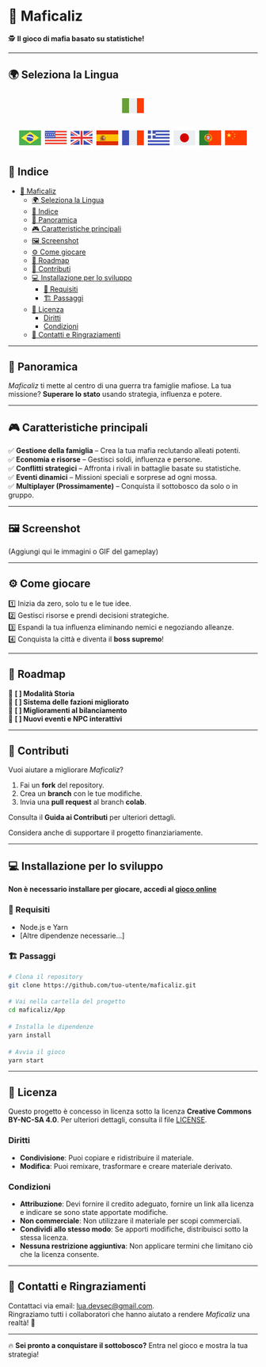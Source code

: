 # 🎩 Maficaliz

🕵️ **Il gioco di mafia basato su statistiche!**

---

## 🌍 Seleziona la Lingua

<div align="center"> 

[![Italiano](./flag-icons/flag-italy-48.png)](./README.it.md)

[![Português](./flag-icons/flag-brazil-48.png)](../../README.md) [![English](./flag-icons/flag-usa-48.png)](./README.en.md) [![English](./flag-icons/flag-great-britain-48.png)](./README.gb.md) [![Español](./flag-icons/flag-spain-flag-48.png)](./README.es.md) [![Français](./flag-icons/flag-france-48.png)](./README.fr.md) [![Ελληνικά](./flag-icons/flag-greece-48.png)](./README.gr.md) [![日本語](./flag-icons/flag-japan-48.png)](./README.jp.md) [![Português (Portugal)](./flag-icons/flag-portugal-48.png)](./README.pt.md) [![中文](./flag-icons/flag-china-48.png)](./README.ch.md)

</div>

## 📑 Indice  

- [🎩 Maficaliz](#-maficaliz)
  - [🌍 Seleziona la Lingua](#-seleziona-la-lingua)
  - [📑 Indice](#-indice)
  - [📖 Panoramica](#-panoramica)
  - [🎮 Caratteristiche principali](#-caratteristiche-principali)
  - [🖼️ Screenshot](#️-screenshot)
  - [⚙️ Come giocare](#️-come-giocare)
  - [🚀 Roadmap](#-roadmap)
  - [🤝 Contributi](#-contributi)
  - [💻 Installazione per lo sviluppo](#-installazione-per-lo-sviluppo)
    - [🔧 Requisiti](#-requisiti)
    - [🏗️ Passaggi](#️-passaggi)
  - [📜 Licenza](#-licenza)
    - [Diritti](#diritti)
    - [Condizioni](#condizioni)
  - [💌 Contatti e Ringraziamenti](#-contatti-e-ringraziamenti)

---

## 📖 Panoramica  

*Maficaliz* ti mette al centro di una guerra tra famiglie mafiose. La tua missione? **Superare lo stato** usando strategia, influenza e potere.

---

## 🎮 Caratteristiche principali  

✅ **Gestione della famiglia** – Crea la tua mafia reclutando alleati potenti.  
✅ **Economia e risorse** – Gestisci soldi, influenza e persone.  
✅ **Conflitti strategici** – Affronta i rivali in battaglie basate su statistiche.  
✅ **Eventi dinamici** – Missioni speciali e sorprese ad ogni mossa.  
✅ **Multiplayer (Prossimamente)** – Conquista il sottobosco da solo o in gruppo.  

---

## 🖼️ Screenshot  

(Aggiungi qui le immagini o GIF del gameplay)

---

## ⚙️ Come giocare  

1️⃣ Inizia da zero, solo tu e le tue idee.  
2️⃣ Gestisci risorse e prendi decisioni strategiche.  
3️⃣ Espandi la tua influenza eliminando nemici e negoziando alleanze.  
4️⃣ Conquista la città e diventa il **boss supremo**!  

---

## 🚀 Roadmap  

🔹 **[ ] Modalità Storia**  
🔹 **[ ] Sistema delle fazioni migliorato**  
🔹 **[ ] Miglioramenti al bilanciamento**  
🔹 **[ ] Nuovi eventi e NPC interattivi**  

---

## 🤝 Contributi  

Vuoi aiutare a migliorare *Maficaliz*?

1. Fai un **fork** del repository.  
2. Crea un **branch** con le tue modifiche.  
3. Invia una **pull request** al branch **colab**.  

Consulta il **Guida ai Contributi** per ulteriori dettagli.

Considera anche di supportare il progetto finanziariamente.

---

## 💻 Installazione per lo sviluppo  

**Non è necessario installare per giocare, accedi al [gioco online](https://maficaliz.github.io/Maficaliz)**

### 🔧 Requisiti  

- Node.js e Yarn  
- [Altre dipendenze necessarie...]  

### 🏗️ Passaggi  

```bash
# Clona il repository
git clone https://github.com/tuo-utente/maficaliz.git  

# Vai nella cartella del progetto
cd maficaliz/App

# Installa le dipendenze
yarn install  

# Avvia il gioco
yarn start  
```

---

## 📜 Licenza

Questo progetto è concesso in licenza sotto la licenza **Creative Commons BY-NC-SA 4.0**. Per ulteriori dettagli, consulta il file [LICENSE](../../LICENSE).

### Diritti  

- **Condivisione**: Puoi copiare e ridistribuire il materiale.  
- **Modifica**: Puoi remixare, trasformare e creare materiale derivato.

### Condizioni  

- **Attribuzione**: Devi fornire il credito adeguato, fornire un link alla licenza e indicare se sono state apportate modifiche.  
- **Non commerciale**: Non utilizzare il materiale per scopi commerciali.  
- **Condividi allo stesso modo**: Se apporti modifiche, distribuisci sotto la stessa licenza.  
- **Nessuna restrizione aggiuntiva**: Non applicare termini che limitano ciò che la licenza consente.

---

## 💌 Contatti e Ringraziamenti  

Contattaci via email: [lua.devsec@gmail.com](mailto:lua.devsec@gmail.com).  
Ringraziamo tutti i collaboratori che hanno aiutato a rendere *Maficaliz* una realtà! 🎉

---

🔥 **Sei pronto a conquistare il sottobosco?** Entra nel gioco e mostra la tua strategia!

